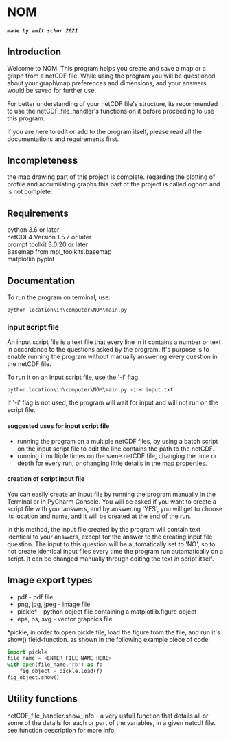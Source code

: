 # NOM
##### `made by amit schor 2021`
     
## Introduction
Welcome to NOM. This program helps you create and save a map or a graph from a netCDF file. While using 
the program you will be questioned about your graph\map preferences and dimensions, and your answers 
would be saved for further use.  

For better understanding of your netCDF file's structure, its recommended to use the netCDF_file_handler's
functions on it before proceeding to use this program.

If you are here to edit or add to the program itself, please read all the documentations and requirements first.

## Incompleteness
the map drawing part of this project is complete. 
regarding the plotting of profile and accumilating graphs this part of the project is called ognom and is not complete.

## Requirements  
python 3.6 or later  
netCDF4 Version 1.5.7 or later  
prompt toolkit 3.0.20 or later  
Basemap from mpl_toolkits.basemap  
matplotlib.pyplot

## Documentation
To run the program on terminal, use:
```
python location\in\computer\NOM\main.py
```

### input script file
An input script file is a text file that every line in it contains a number 
or text in accordance to the questions asked by the program. It's purpose is to enable running
the program without manually answering every question in the netCDF file.  


To run it on an input script file, use the '-i' flag.
```
python location\in\computer\NOM\main.py -i < input.txt
```
If '-i' flag is not used, the program will wait for input and
 will not run on the script file.  

#### suggested uses for input script file
* running the program on a multiple netCDF files, 
by using a batch script on the input script file to edit the line contains the path to the netCDF.  
* running it multiple times on the same netCDF file, changing the time or depth for every run, 
or changing little details  in the map properties.

#### creation of script input file
You can easily create an input file by running the program manually in the Terminal or in PyCharm Console.
You will be asked if you want to create a script file with your answers, and by answering 'YES', 
you will get to choose its location and name, and it will be created at the end of the run.
  
In this method, the input file created by the program will contain text identical to your 
answers, except for the answer to the creating input file question. The input to this question will be automatically set to 'NO', 
so to not create identical input files every time the program run automatically on a script. It can be changed manually through 
editing the text in script itself.

## Image export types
- pdf - pdf file
- png, jpg, jpeg - image file
- pickle* - python object file containing a matplotlib.figure object
- eps, ps, svg - vector graphics file

*pickle, in order to open pickle file, load the figure from the file, and run it's show() field-function. as shown in the following example piece of code:
```python
import pickle
file_name = <ENTER FILE NAME HERE>
with open(file_name,'rb') as f:
    fig_object = pickle.load(f)
fig_object.show()
```

## Utility functions
netCDF_file_handler.show_info - a very usfull function that details all or some of the details for each or part of the variables, in a given netcdf file. see function description for more info.

